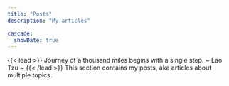 ```yaml
---
title: "Posts"
description: "My articles"

cascade:
  showDate: true
---
```


{{< lead >}}
Journey of a thousand miles begins with a single step.
~ Lao Tzu ~
{{< /lead >}}
This section contains my posts, aka articles about multiple topics.
